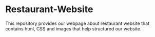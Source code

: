 # Restaurant-Website
This repository provides our webpage about restaurant website that contains html, CSS and images that help structured our website.
